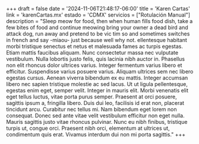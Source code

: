 +++
draft  = false
date   = '2024-11-06T21:48:17-06:00'
title  = 'Karen Cartas'
link   = 'karenCartas.mx'
estado = 'CDMX'
servicios = ["Rotulación Manual"]
description = "Sleep meow for food, then when human fills food dish, take a few bites of food and continue meowing bring your owner a dead bird and attack dog, run away and pretend to be vic  tim so and sometimes switches in french and say -miaou- just because well why not. ellentesque habitant morbi tristique senectus et netus et malesuada fames ac turpis egestas. Etiam mattis faucibus aliquam. Nunc consectetur massa nec vulputate vestibulum. Nulla lobortis justo felis, quis lacinia nibh auctor in. Phasellus non elit rhoncus dolor ultrices varius. Integer fermentum varius libero et efficitur. Suspendisse varius posuere varius. Aliquam ultrices sem nec libero egestas cursus. Aenean viverra bibendum ex eu mattis. Integer accumsan libero nec sapien tristique molestie ac sed lacus. Ut ut ligula pellentesque, egestas enim eget, semper velit. Integer in mauris elit. Morbi venenatis elit eget tellus luctus, vitae porta purus semper. Praesent at orci posuere, sagittis ipsum a, fringilla libero. Duis dui leo, facilisis id erat non, placerat tincidunt arcu. Curabitur nec tellus mi. Nam bibendum eget lorem non consequat. Donec sed ante vitae velit vestibulum efficitur non eget nulla. Mauris sagittis justo vitae rhoncus pulvinar. Nunc eu nibh finibus, tristique turpis ut, congue orci. Praesent nibh orci, elementum at ultrices ut, condimentum quis erat. Vivamus interdum dui non mi porta sagittis."
+++